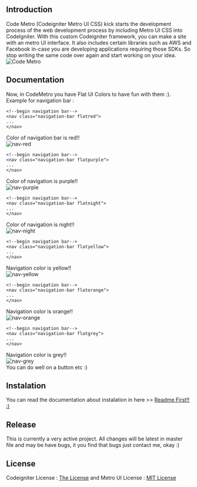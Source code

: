 ## Introduction

Code Metro (Codeigniter Metro UI CSS) kick starts the development process of the web development process by including Metro UI CSS into CodeIgniter. With this custom Codeigniter framework, you can make a site with an metro UI interface.
It also includes certain libraries such as AWS and Facebook in-case you are developing applications requiring those SDKs. So stop writing the same code over again and start working on your idea.
![Code Metro](http://i1087.photobucket.com/albums/j474/Zulfindra_Juliant/comet-flatui_zpse42af84c.png)

## Documentation
Now, in CodeMetro you have Flat UI Colors to have fun with them :). Example for navigation bar :
```
<!--begin navigation bar-->
<nav class="navigation-bar flatred">
...
</nav>
```
Color of navigation bar is red!!<br>
![nav-red](http://i1087.photobucket.com/albums/j474/Zulfindra_Juliant/red_zps6cb8fb45.png)

```
<!--begin navigation bar-->
<nav class="navigation-bar flatpurple">
...
</nav>
```
Color of navigation is purple!!<br>
![nav-purple](http://i1087.photobucket.com/albums/j474/Zulfindra_Juliant/purple_zps77f12b4a.png)
```
<!--begin navigation bar-->
<nav class="navigation-bar flatnight">
...
</nav>
```
Color of navigation is night!!<br>
![nav-night](http://i1087.photobucket.com/albums/j474/Zulfindra_Juliant/night_zpsb42d4f6d.png)
```
<!--begin navigation bar-->
<nav class="navigation-bar flatyellow">
...
</nav>
```
Navigation color is yellow!!<br>
![nav-yellow](http://i1087.photobucket.com/albums/j474/Zulfindra_Juliant/yellow_zps47526a7a.png)
```
<!--begin navigation bar-->
<nav class="navigation-bar flatorange">
...
</nav>
```
Navigation color is orange!!<br>
![nav-orange](http://i1087.photobucket.com/albums/j474/Zulfindra_Juliant/orange_zpseb1c55ff.png)
```
<!--begin navigation bar-->
<nav class="navigation-bar flatgrey">
...
</nav>
```
Navigation color is grey!!<br>
![nav-grey](http://i1087.photobucket.com/albums/j474/Zulfindra_Juliant/grey_zps2da40d6c.png)
<br>
You can do well on a button etc :)

## Instalation

You can read the documentation about instalation in here >> [Readme First!! :)](https://github.com/zulfinjuliant/codemetro/wiki)

## Release

This is currently a very active project. All changes will be latest in master file and may be have bugs, 
it you find that bugs just contact me, okay :)

## License

Codeigniter License : [The License](http://codeigniter.com/user_guide/license.html) and
Metro UI License : [MIT License](https://github.com/olton/Metro-UI-CSS/blob/master/LICENSE)
